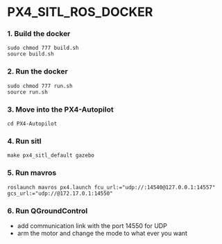 # PX4_SITL_ROS_DOCKER

### 1. Build the docker
```
sudo chmod 777 build.sh
source build.sh
```

### 2. Run the docker
```
sudo chmod 777 run.sh
source run.sh
```

### 3. Move into the PX4-Autopilot
```
cd PX4-Autopilot
```

### 4. Run sitl
```
make px4_sitl_default gazebo
```

### 5. Run mavros
```
roslaunch mavros px4.launch fcu_url:="udp://:14540@127.0.0.1:14557" gcs_url:="udp://@172.17.0.1:14550"
```

### 6. Run QGroundControl
* add communication link with the port 14550 for UDP
* arm the motor and change the mode to what ever you want
